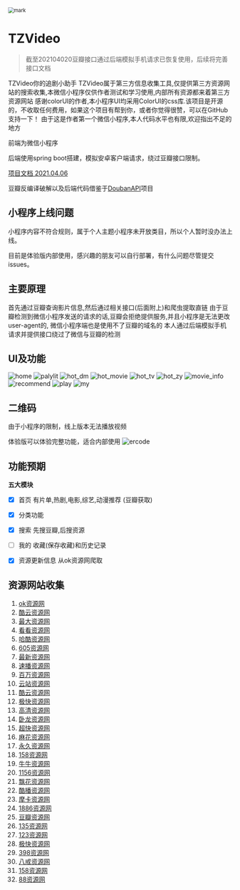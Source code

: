 <img src="http://pan-lovemefan.oss-cn-shenzhen.aliyuncs.com/blog/20201019/170546203.png" alt="mark" style="zoom:80%;" />
<br>

# TZVideo
> 截至202104020豆瓣接口通过后端模拟手机请求已恢复使用，后续将完善接口文档

TZVideo你的追剧小助手
TZVideo属于第三方信息收集工具,仅提供第三方资源网站的搜索收集,本微信小程序仅供作者测试和学习使用,内部所有资源都来着第三方资源网站
感谢colorUI的作者,本小程序UI均采用ColorUI的css库.该项目是开源的，不收取任何费用，如果这个项目有帮到你，或者你觉得很赞，可以在GitHub支持一下！
由于这是作者第一个微信小程序,本人代码水平也有限,欢迎指出不足的地方

前端为微信小程序

后端使用spring boot搭建，模拟安卓客户端请求，绕过豆瓣接口限制。

[项目文档 2021.04.06](https://docs.apipost.cn/view/370d5c9238dd67ef)

豆瓣反编译破解以及后端代码借鉴于[DoubanAPI](https://github.com/bestyize/DoubanAPI)项目
## 小程序上线问题
小程序内容不符合规则，属于个人主题小程序未开放类目，所以个人暂时没办法上线。

目前是体验版内部使用，感兴趣的朋友可以自行部署，有什么问题尽管提交issues。
## 主要原理

首先通过豆瓣查询影片信息,然后通过相关接口(后面附上)和爬虫提取直链
由于豆瓣检测到微信小程序发送的请求的话,豆瓣会拒绝提供服务,并且小程序是无法更改user-agent的,
微信小程序端也是使用不了豆瓣的域名的
本人通过后端模拟手机请求并提供接口绕过了微信与豆瓣的检测




## UI及功能

![home](https://github.com/lovemefan/TZVideo/raw/TZVideo2.0/pictures/home.png)
![palylit](https://github.com/lovemefan/TZVideo/raw/TZVideo2.0/pictures/playlist.png)
![hot_dm](https://github.com/lovemefan/TZVideo/raw/TZVideo2.0/pictures/hot_dm.png)
![hot_movie](https://github.com/lovemefan/TZVideo/raw/TZVideo2.0/pictures/hot_movie.png)
![hot_tv](https://github.com/lovemefan/TZVideo/raw/TZVideo2.0/pictures/hot_tv.png)
![hot_zy](https://github.com/lovemefan/TZVideo/raw/TZVideo2.0/pictures/hot_zy.png)
![movie_info](https://github.com/lovemefan/TZVideo/raw/TZVideo2.0/pictures/movie_info.png)
![recommend](https://github.com/lovemefan/TZVideo/raw/TZVideo2.0/pictures/recommend.png)
![play](https://github.com/lovemefan/TZVideo/raw/TZVideo2.0/pictures/play.png)
![my](https://github.com/lovemefan/TZVideo/raw/TZVideo2.0/pictures/my.png)

## 二维码 
由于小程序的限制，线上版本无法播放视频

体验版可以体验完整功能，适合内部使用
![ercode](https://raw.githubusercontent.com/lovemefan/TZVideo/TZVideo2.0/frontend/images/ercode.jpg)
## 功能预期



**五大模块**

- [x] 首页 有片单,热剧,电影,综艺,动漫推荐 (豆瓣获取)

- [x] 分类功能

- [x] 搜索 先搜豆瓣,后搜资源

- [ ] 我的   收藏(保存收藏)和历史记录

- [x] 资源更新信息  从ok资源网爬取 

## 资源网站收集
1.  [ok资源网](https://www.okzyw.com)
2.  [酷云资源网](http://www.kuyunzyw.tv)
3.  [最大资源网](http://www.zuidazy2.net)
4.  [看看资源网](http://www.kuyunzyw.tv)
5.  [哈酷资源网](http://www.666zy.com)
6.  [605资源网](http://www.765zy.com)
7.  [最新资源网](http://www.zuixinzy.cc)
8.  [速播资源网](https://www.subo8988.com)
9.  [百万资源网](http://www.baiwanzy.com)
10.  [云站资源网](http://www.zy.itono.cn)
11.  [酷云资源网](http://www.123ku.com)
12.  [极快资源网](https://www.jikzy.com)
13.  [高清资源网](http://www.gaoqingzy.com)
14.  [卧龙资源网](http://www.wolongzy.net)
15.  [超快资源网](http://265zy.cc)
16.  [麻花资源网](http://www.mahuazy.net)
17.  [永久资源网](http://www.yongjiuzy1.com)
18.  [158资源网](http://www.158zyz.com)
19.  [牛牛资源网](http://niuniuzy.com)
20.  [1156资源网](http://www.1156zy.net)
21.  [飘花资源网](https://www.xinpianzy.com)
22.  [酷播资源网](http://www.kubozy.net)
23.  [摩卡资源网](https://mokazy.com)
24.  [1886资源网](http://www.1886zy.net)
25.  [豆瓣资源网](http://douban666.com)
26.  [135资源网](http://135zy0.com)
27.  [123资源网](http://www.123ku.com)
28.  [极快资源网](https://www.jikzy.com)
29.  [398资源网](https://398zyz.com)
30.  [八戒资源网](http://bajiezy.cc)
31.  [158资源网](http://www.158zyz.com)
32.  [88资源网](http://www.88zyw.net)


